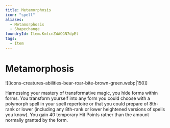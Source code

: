 ```yaml
---
title: Metamorphosis
icon: "spell"
aliases:
  - Metamorphosis
  - Shapechange
foundryId: Item.KmlcnZWACGN7dpEt
tags:
  - Item
---
```


# Metamorphosis
![[icons-creatures-abilities-bear-roar-bite-brown-green.webp|150]]

Harnessing your mastery of transformative magic, you hide forms within forms. You transform yourself into any form you could choose with a polymorph spell in your spell repertoire or that you could prepare of 8th-rank or lower (including any 8th-rank or lower heightened versions of spells you know). You gain 40 temporary Hit Points rather than the amount normally granted by the form.
